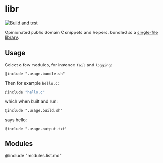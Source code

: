 # libr
[![Build and test](https://github.com/rootmos/libr/actions/workflows/test.yaml/badge.svg)](https://github.com/rootmos/libr/actions/workflows/test.yaml)

Opinionated public domain C snippets and helpers,
bundled as a [single-file library](https://github.com/nothings/stb).

## Usage
Select a few modules, for instance `fail` and `logging`:
```shell
@include ".usage.bundle.sh"
```
Then for example `hello.c`:
```c
@include "hello.c"
```
which when built and run:
```shell
@include ".usage.build.sh"
```
says hello:
```
@include ".usage.output.txt"
```

## Modules
@include "modules.list.md"
